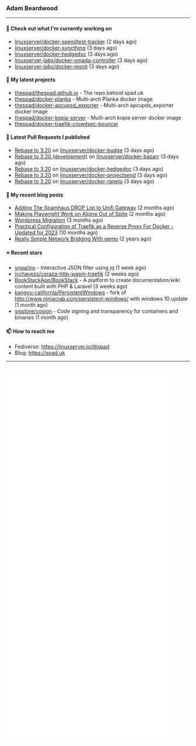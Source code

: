 ### Adam Beardwood
---
#### 👷 Check out what I'm currently working on

- [linuxserver/docker-speedtest-tracker](https://github.com/linuxserver/docker-speedtest-tracker) (2 days ago)
- [linuxserver/docker-syncthing](https://github.com/linuxserver/docker-syncthing) (3 days ago)
- [linuxserver/docker-hedgedoc](https://github.com/linuxserver/docker-hedgedoc) (3 days ago)
- [linuxserver-labs/docker-omada-controller](https://github.com/linuxserver-labs/docker-omada-controller) (3 days ago)
- [linuxserver-labs/docker-monit](https://github.com/linuxserver-labs/docker-monit) (3 days ago)

#### 🌱 My latest projects

- [thespad/thespad.github.io](https://github.com/thespad/thespad.github.io) - The repo behind spad.uk
- [thespad/docker-planka](https://github.com/thespad/docker-planka) - Multi-arch Planka docker image
- [thespad/docker-apcupsd_exporter](https://github.com/thespad/docker-apcupsd_exporter) - Multi-arch apcupds_exporter docker image
- [thespad/docker-kopia-server](https://github.com/thespad/docker-kopia-server) - Multi-arch kopia server docker image 
- [thespad/docker-traefik-crowdsec-bouncer](https://github.com/thespad/docker-traefik-crowdsec-bouncer)

#### 🔨 Latest Pull Requests I published

- [Rebase to 3.20](https://github.com/linuxserver/docker-budge/pull/25) on [linuxserver/docker-budge](https://github.com/linuxserver/docker-budge) (3 days ago)
- [Rebase to 3.20 (development)](https://github.com/linuxserver/docker-bazarr/pull/132) on [linuxserver/docker-bazarr](https://github.com/linuxserver/docker-bazarr) (3 days ago)
- [Rebase to 3.20](https://github.com/linuxserver/docker-hedgedoc/pull/41) on [linuxserver/docker-hedgedoc](https://github.com/linuxserver/docker-hedgedoc) (3 days ago)
- [Rebase to 3.20](https://github.com/linuxserver/docker-projectsend/pull/41) on [linuxserver/docker-projectsend](https://github.com/linuxserver/docker-projectsend) (3 days ago)
- [Rebase to 3.20](https://github.com/linuxserver/docker-raneto/pull/23) on [linuxserver/docker-raneto](https://github.com/linuxserver/docker-raneto) (3 days ago)

#### 📜 My recent blog posts

- [Adding The Spamhaus DROP List to Unifi Gateway](https://www.spad.uk/posts/adding-spamhaus-drop-list-to-unifi-gateway/) (2 months ago)
- [Making Playwright Work on Alpine Out of Spite](https://www.spad.uk/posts/making-playwright-work-on-alpine-out-of-spite/) (2 months ago)
- [Wordpress Migration](https://www.spad.uk/posts/wordpress-migration/) (3 months ago)
- [Practical Configuration of Traefik as a Reverse Proxy For Docker - Updated for 2023](https://www.spad.uk/posts/practical-configuration-of-traefik-as-a-reverse-proxy-for-docker-updated-for-2023/) (10 months ago)
- [Really Simple Network Bridging With qemu](https://www.spad.uk/posts/really-simple-network-bridging-with-qemu/) (2 years ago)

#### ⭐ Recent stars

- [ynqa/jnv](https://github.com/ynqa/jnv) - Interactive JSON filter using jq (1 week ago)
- [jcchavezs/coraza-http-wasm-traefik](https://github.com/jcchavezs/coraza-http-wasm-traefik) (2 weeks ago)
- [BookStackApp/BookStack](https://github.com/BookStackApp/BookStack) - A platform to create documentation/wiki content built with PHP &amp; Laravel (3 weeks ago)
- [kangyu-california/PersistentWindows](https://github.com/kangyu-california/PersistentWindows) - fork of http://www.ninjacrab.com/persistent-windows/ with windows 10 update (1 month ago)
- [sigstore/cosign](https://github.com/sigstore/cosign) - Code signing and transparency for containers and binaries (1 month ago)

#### 📫 How to reach me
- Fediverse: https://linuxserver.io/@spad
- Blog: https://spad.uk
---
<img src="https://raw.githubusercontent.com/thespad/thespad/main/github-metrics.svg">
